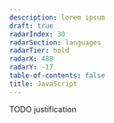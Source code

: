 ```yaml
---
description: lorem ipsum
draft: true
radarIndex: 30
radarSection: languages
radarTier: hold
radarX: 488
radarY: -17
table-of-contents: false
title: JavaScript
---
```


TODO justification
